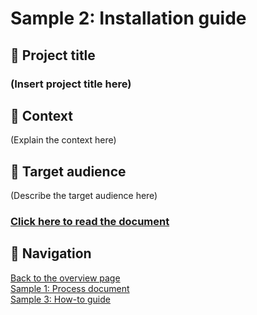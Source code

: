 
# Sample 2: Installation guide

## 💼 Project title

### (Insert project title here)

## 📂 Context

(Explain the context here)

## 👥 Target audience

(Describe the target audience here)

### [Click here to read the document](sample-2.md)

## 📍 Navigation

[Back to the overview page](README.md)  
[Sample 1: Process document](sample-1-overview.md)  
[Sample 3: How-to guide](sample-3-overview.md)
